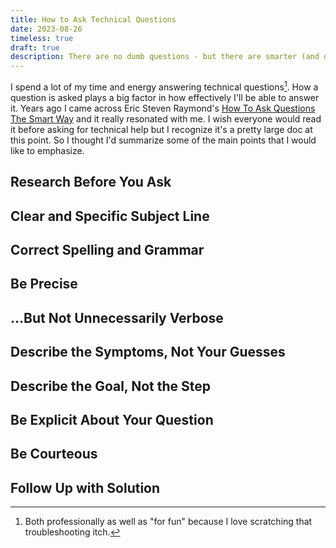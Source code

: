 ```yaml
---
title: How to Ask Technical Questions
date: 2023-08-26
timeless: true
draft: true
description: There are no dumb questions - but there are smarter (and dumber) ways to ask them.
---
```

I spend a lot of my time and energy answering technical questions[^1]. How a question is asked plays a big factor in how effectively I'll be able to answer it. Years ago I came across Eric Steven Raymond's [How To Ask Questions The Smart Way](http://www.catb.org/~esr/faqs/smart-questions.html) and it really resonated with me. I wish everyone would read it before asking for technical help but I recognize it's a pretty large doc at this point. So I thought I'd summarize some of the main points that I would like to emphasize.

## Research Before You Ask

## Clear and Specific Subject Line

## Correct Spelling and Grammar

## Be Precise

## ...But Not Unnecessarily Verbose

## Describe the Symptoms, Not Your Guesses

## Describe the Goal, Not the Step

## Be Explicit About Your Question

## Be Courteous

## Follow Up with Solution



[^1]: Both professionally as well as "for fun" because I love scratching that troubleshooting itch.
